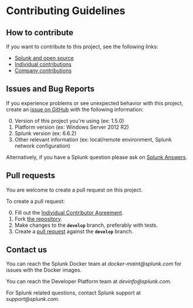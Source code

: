 # Contributing Guidelines

## How to contribute

If you want to contribute to this project, see the following links:

* [Splunk and open source][contributions]
* [Individual contributions][indivcontrib]
* [Company contributions][companycontrib]

## Issues and Bug Reports

If you experience problems or see unexpected behavior with this project, create an [issue on GitHub][issues] with the following information:

0. Version of this project you're using (ex: 1.5.0)
0. Platform version (ex: Windows Server 2012 R2)
0. Splunk version (ex: 6.6.2)
0. Other relevant information (ex: local/remote environment, Splunk network configuration)

Alternatively, if you have a Splunk question please ask on [Splunk Answers][answers].

## Pull requests

You are welcome to create a pull request on this project.

To create a pull request:

0. Fill out the [Individual Contributor Agreement][indivcontrib].
0. Fork [the repository][repo].
0. Make changes to the **`develop`** branch, preferably with tests.
0. Create a [pull request][pulls] against the **`develop`** branch.

## Contact us

You can reach the Splunk Docker team at _docker-maint@splunk.com_ for issues with the Docker images.

You can reach the Developer Platform team at _devinfo@splunk.com_.

For Splunk related questions, contact Splunk support at _support@splunk.com_.

[contributions]:            http://dev.splunk.com/view/opensource/SP-CAAAEDM
[indivcontrib]:             http://dev.splunk.com/goto/individualcontributions
[companycontrib]:           http://dev.splunk.com/view/companycontributions/SP-CAAAEDR
[answers]:                  http://answers.splunk.com/
[repo]:                     https://github.com/splunk/docker-itmonitoring
[issues]:                   https://github.com/splunk/docker-itmonitoring/issues
[pulls]:                    https://github.com/splunk/docker-itmonitoring/pulls
